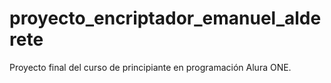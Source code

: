 # proyecto_encriptador_emanuel_alderete
 Proyecto final del curso de principiante en programación Alura ONE.
